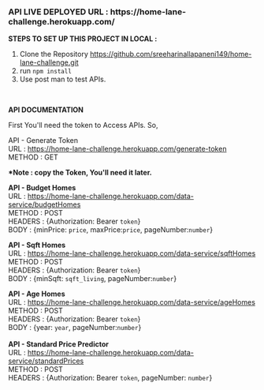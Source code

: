<h3>API LIVE DEPLOYED URL : https://home-lane-challenge.herokuapp.com/</h3>

<b>STEPS TO SET UP THIS PROJECT IN LOCAL :</b>

1. Clone the Repository https://github.com/sreeharinallapaneni149/home-lane-challenge.git
2. run `npm install`
3. Use post man to test APIs.

<br>

<b>API DOCUMENTATION</b>    <br>

First You'll need the token to Access APIs.
So,     <br>

API - Generate Token <br>
    URL : https://home-lane-challenge.herokuapp.com/generate-token      <br>
    METHOD : GET <br>

<strong>*Note : copy the Token, You'll need it later.</strong>       <br>

<b>API - Budget Homes</b> <br>
    URL : https://home-lane-challenge.herokuapp.com/data-service/budgetHomes    <br>
    METHOD : POST<br>
    HEADERS : {Authorization: Bearer `token`}<br>
    BODY : {minPrice: `price`, maxPrice:`price`, pageNumber:`number`}<br>

<b>API - Sqft Homes</b>    <br>
    URL : https://home-lane-challenge.herokuapp.com/data-service/sqftHomes  <br>
    METHOD : POST<br>
    HEADERS : {Authorization: Bearer `token`}       <br>
    BODY : {minSqft: `sqft_living`, pageNumber:`number`}        <br>
    
<b>API - Age Homes</b>     <br>
    URL : https://home-lane-challenge.herokuapp.com/data-service/ageHomes   <br>
    METHOD : POST<br>
    HEADERS : {Authorization: Bearer `token`}<br>
    BODY : {year: `year`, pageNumber:`number`}<br>
<br>
<b>API - Standard Price Predictor</b>      <br>
    URL : https://home-lane-challenge.herokuapp.com/data-service/standardPrices     <br>
    METHOD : POST<br>
    HEADERS : {Authorization: Bearer `token`, pageNumber: `number`}<br>
